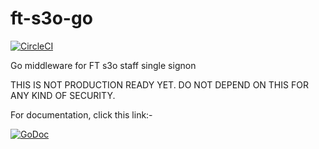ft-s3o-go
=========

[![CircleCI](https://circleci.com/gh/duffj/ft-s3o-go.svg?style=svg)](https://circleci.com/gh/duffj/ft-s3o-go)

Go middleware for FT s3o staff single signon

THIS IS NOT PRODUCTION READY YET.  DO NOT DEPEND ON THIS FOR ANY KIND OF SECURITY.

For documentation, click this link:-

[![GoDoc](https://godoc.org/github.com/Financial-Times/ft-s3o-go/s3o?status.svg)](https://godoc.org/github.com/Financial-Times/ft-s3o-go/s3o)
